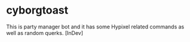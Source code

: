# cyborgtoast
This is party manager bot and it has some Hypixel related commands as well as random querks. [InDev]
